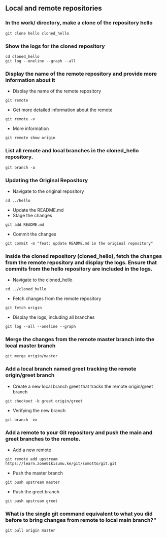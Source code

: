 ## Local and remote repositories
### In the work/ directory, make a clone of the repository hello
```
git clone hello cloned_hello
```
### Show the logs for the cloned repository
```
cd cloned_hello
git log --oneline --graph --all
```
### Display the name of the remote repository and provide more information about it
  * Display the name of the remote repository
  ```
  git remote
  ```
  * Get more detailed information about the remote
  ```
  git remote -v
  ```
  * More information 
  ```
  git remote show origin
  ```

### List all remote and local branches in the cloned_hello repository.  
```
git branch -a
```

### Updating the Original Repository
  * Navigate to the original repository
  ```
  cd ../hello
  ```
  * Update the README.md
  * Stage the changes
  ```
  git add README.md
  ```
  * Commit the changes
  ```
  git commit -m "feat: update README.md in the original repository"
  ```

### Inside the cloned repository (cloned_hello), fetch the      changes from the remote repository and display the logs. Ensure that commits from the hello repository are included in the logs.
  * Navigate to the cloned_hello
  ```
  cd ../cloned_hello
  ```
  * Fetch changes from the remote repository
  ```
  git fetch origin
  ```
  * Display the logs, including all branches
  ```
  git log --all --oneline --graph
  ```

### Merge the changes from the remote master branch into the local master branch
```
git merge origin/master
```

### Add a local branch named greet tracking the remote origin/greet branch
   * Create a new local branch greet that tracks the remote origin/greet branch
   ```
   git checkout -b greet origin/greet
   ```
   * Verifying the new branch
   ```
   git branch -vv
   ```
### Add a remote to your Git repository and push the main and greet branches to the remote.
  * Add a new remote 
  ```
  git remote add upstream https://learn.zone01kisumu.ke/git/somotto/git.git
  ```

  * Push the master branch
  ```
  git push upstream master
  ```
  * Push the greet branch
   ```
   git push upstream greet
   ``` 
### What is the single git command equivalent to what you did before to bring changes from remote to local main branch?"
  ```
  git pull origin master
  ```